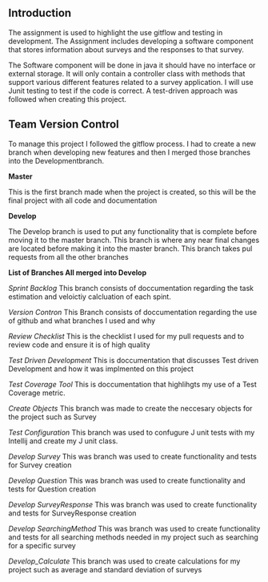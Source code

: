## Introduction

The assignment is used to highlight the use gitflow and testing in development. The Assignment includes developing a software component that stores information about surveys and the responses to that survey.

The Software component will be done in java it should have no interface or external storage. It will only contain a controller class with methods that support various different features related to a survey application. I will use Junit testing to test if the code is correct. A test-driven approach was followed when creating this project.

## Team Version Control

To manage this project I followed the gitflow process. I had to create a new branch when developing new features and then I merged those branches into the Developmentbranch.

**Master**

This is the first branch made when the project is created, so this will be the final project with all code and documentation

**Develop**

The Develop branch is used to put any functionality that is complete before moving it to the master branch.
This branch is where any near final changes are located before making it into the master branch. This branch takes pul requests from all the other branches 

**List of Branches All merged into Develop**

_Sprint Backlog_ This branch consists of doccumentation regarding the task estimation and veloictiy calcluation of each spint.

_Version Contron_ This Branch consists of doccumentation regarding the use of github and what branches I used and why

_Review Checklist_ This is the checklist I used for my pull requests and to review code and ensure it is of high quality

_Test Driven Development_ This is doccumentation that discusses Test driven Development and how it was implmented on this project

_Test Coverage Tool_ This is doccumentation that highlihgts my use of a Test Coverage metric.

_Create Objects_ This branch was made to create the neccesary objects for the project such as Survey

_Test Configuration_ This branch was used to confugure J unit tests with my Intellij and create my J unit class.

_Develop Survey_ This was branch was used to create functionality and tests for Survey creation

_Develop Question_ This was branch was used to create functionality and tests for Question creation

_Develop SurveyResponse_ This was branch was used to create functionality and tests for SurveyResponse creation

_Develop SearchingMethod_ This was branch was used to create functionality and tests for all searching methods needed in my project such as searching for a specific survey

_Develop_Calculate_ This branch was used to create calculations for my project such as average and standard deviation of surveys
